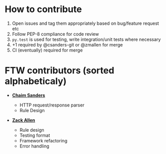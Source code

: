 How to contribute
============================================

1. Open issues and tag them appropriately based on bug/feature request etc
2. Follow PEP-8 compliance for code review
3. `py.test` is used for testing, write integration/unit tests where necessary
4. +1 required by @csanders-git or @zmallen for merge
5. CI (eventually) required for merge 

FTW contributors (sorted alphabeticaly)
============================================

* **[Chaim Sanders](https://github.com/csanders-git)**

  * HTTP request/response parser
  * Rule Design

* **[Zack Allen](https://github.com/zmallen/)**

  * Rule design
  * Testing format
  * Framework refactoring
  * Error handling
